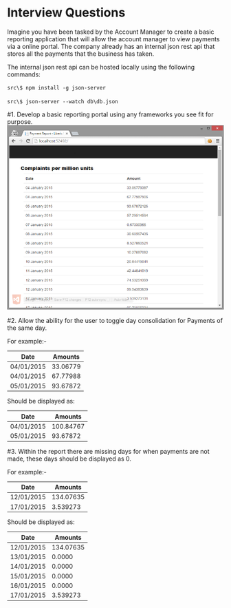 # Interview Questions #

Imagine you have been tasked by the Account Manager to create a basic reporting application that will allow the account manager to view payments via a online portal.
The company already has an internal json rest api that stores all the payments that the business has taken.

The internal json rest api can be hosted locally using the following commands:
```shell
src\$ npm install -g json-server

src\$ json-server --watch db\db.json
```

#1. Develop a basic reporting portal using any frameworks you see fit for purpose.
![Example Reporting Porta](/example-2.png "Example Reporting Portal")

#2. Allow the ability for the user to toggle day consolidation for Payments of the same day.

For example:-

|Date       | Amounts|
|---------- | ----------| 
|04/01/2015 | 33.06779|
|04/01/2015 | 67.77988|
|05/01/2015 | 93.67872|


Should be displayed as:

|Date       | Amounts|
|---------- | ----------|
|04/01/2015 | 100.84767|
|05/01/2015 | 93.67872|

#3. Within the report there are missing days for when payments are not made, these days should be displayed as 0.

For example:-

Date       | Amounts
---------- | ----------|
12/01/2015 | 134.07635 
17/01/2015 | 3.539273

Should be displayed as:

|Date       | Amounts
|---------- | ----------|
|12/01/2015 | 134.07635 |
|13/01/2015 | 0.0000|
|14/01/2015 | 0.0000|
|15/01/2015 | 0.0000|
|16/01/2015 | 0.0000|
|17/01/2015 | 3.539273|
